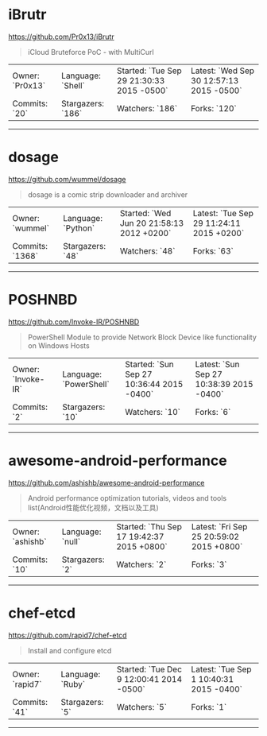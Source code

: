 # iBrutr

https://github.com/Pr0x13/iBrutr
<blockquote>
iCloud Bruteforce PoC - with MultiCurl
</blockquote>

<table>
<tr><td>Owner: `Pr0x13`</td>
    <td>Language: `Shell`</td>
    <td>Started: `Tue Sep 29 21:30:33 2015 -0500`</td>
    <td>Latest: `Wed Sep 30 12:57:13 2015 -0500`</td></tr>
<tr><td>Commits: `20`</td>
    <td>Stargazers: `186`</td>
    <td>Watchers: `186`</td>
    <td>Forks: `120`</td></tr>
</table>

---

# dosage

https://github.com/wummel/dosage
<blockquote>
dosage is a comic strip downloader and archiver
</blockquote>

<table>
<tr><td>Owner: `wummel`</td>
    <td>Language: `Python`</td>
    <td>Started: `Wed Jun 20 21:58:13 2012 +0200`</td>
    <td>Latest: `Tue Sep 29 11:24:11 2015 +0200`</td></tr>
<tr><td>Commits: `1368`</td>
    <td>Stargazers: `48`</td>
    <td>Watchers: `48`</td>
    <td>Forks: `63`</td></tr>
</table>

---

# POSHNBD

https://github.com/Invoke-IR/POSHNBD
<blockquote>
PowerShell Module to provide Network Block Device like functionality on Windows Hosts
</blockquote>

<table>
<tr><td>Owner: `Invoke-IR`</td>
    <td>Language: `PowerShell`</td>
    <td>Started: `Sun Sep 27 10:36:44 2015 -0400`</td>
    <td>Latest: `Sun Sep 27 10:38:39 2015 -0400`</td></tr>
<tr><td>Commits: `2`</td>
    <td>Stargazers: `10`</td>
    <td>Watchers: `10`</td>
    <td>Forks: `6`</td></tr>
</table>

---

# awesome-android-performance

https://github.com/ashishb/awesome-android-performance
<blockquote>
Android performance optimization  tutorials, videos and tools list(Android性能优化视频，文档以及工具) 
</blockquote>

<table>
<tr><td>Owner: `ashishb`</td>
    <td>Language: `null`</td>
    <td>Started: `Thu Sep 17 19:42:37 2015 +0800`</td>
    <td>Latest: `Fri Sep 25 20:59:02 2015 +0800`</td></tr>
<tr><td>Commits: `10`</td>
    <td>Stargazers: `2`</td>
    <td>Watchers: `2`</td>
    <td>Forks: `3`</td></tr>
</table>

---

# chef-etcd

https://github.com/rapid7/chef-etcd
<blockquote>
Install and configure etcd
</blockquote>

<table>
<tr><td>Owner: `rapid7`</td>
    <td>Language: `Ruby`</td>
    <td>Started: `Tue Dec 9 12:00:41 2014 -0500`</td>
    <td>Latest: `Tue Sep 1 10:40:31 2015 -0400`</td></tr>
<tr><td>Commits: `41`</td>
    <td>Stargazers: `5`</td>
    <td>Watchers: `5`</td>
    <td>Forks: `1`</td></tr>
</table>

---

